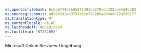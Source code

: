 ```yaml
---
ms.openlocfilehash: 6cbc6744c86d5272d81aa270cdc322ace5d4e383
ms.sourcegitcommit: ad203331ee9737e82ef70206ac04eeb72a5f9c7f
ms.translationtype: MT
ms.contentlocale: de-DE
ms.lasthandoff: 06/18/2019
ms.locfileid: "67232692"
---
```

Microsoft Online Services-Umgebung